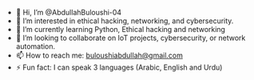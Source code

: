- 👋 Hi, I’m @AbdullahBuloushi-04
- 👀 I’m interested in ethical hacking, networking, and cybersecurity.
- 🌱 I’m currently learning Python, Ethical hacking and networking 
- 💞️ I’m looking to collaborate on IoT projects, cybersecurity, or network automation.
- 📫 How to reach me: buloushiabdullah@gmail.com
- ⚡ Fun fact: I can speak 3 languages (Arabic, English and Urdu)

<!---
AbdullahBuloushi-04/AbdullahBuloushi-04 is a ✨ special ✨ repository because its `README.md` (this file) appears on your GitHub profile.
You can click the Preview link to take a look at your changes.
--->
